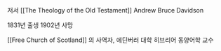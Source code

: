 저서 [[The Theology of the Old Testament]]
Andrew Bruce Davidson

1831년 출생 1902년 사망

[[Free Church of Scotland]] 의 사역자, 에딘버러 대학 히브리어 동양어학 교수

